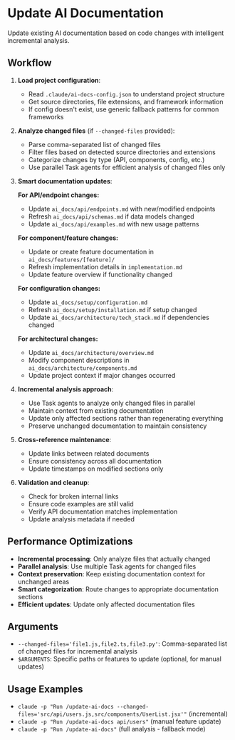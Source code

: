 # Update AI Documentation

Update existing AI documentation based on code changes with intelligent incremental analysis.

## Workflow

1. **Load project configuration**:
   - Read `.claude/ai-docs-config.json` to understand project structure
   - Get source directories, file extensions, and framework information
   - If config doesn't exist, use generic fallback patterns for common frameworks

2. **Analyze changed files** (if `--changed-files` provided):
   - Parse comma-separated list of changed files
   - Filter files based on detected source directories and extensions
   - Categorize changes by type (API, components, config, etc.)
   - Use parallel Task agents for efficient analysis of changed files only

3. **Smart documentation updates**:
   
   **For API/endpoint changes:**
   - Update `ai_docs/api/endpoints.md` with new/modified endpoints
   - Refresh `ai_docs/api/schemas.md` if data models changed
   - Update `ai_docs/api/examples.md` with new usage patterns
   
   **For component/feature changes:**
   - Update or create feature documentation in `ai_docs/features/[feature]/`
   - Refresh implementation details in `implementation.md`
   - Update feature overview if functionality changed
   
   **For configuration changes:**
   - Update `ai_docs/setup/configuration.md`
   - Refresh `ai_docs/setup/installation.md` if setup changed
   - Update `ai_docs/architecture/tech_stack.md` if dependencies changed
   
   **For architectural changes:**
   - Update `ai_docs/architecture/overview.md`
   - Modify component descriptions in `ai_docs/architecture/components.md`
   - Update project context if major changes occurred

4. **Incremental analysis approach**:
   - Use Task agents to analyze only changed files in parallel
   - Maintain context from existing documentation
   - Update only affected sections rather than regenerating everything
   - Preserve unchanged documentation to maintain consistency

5. **Cross-reference maintenance**:
   - Update links between related documents
   - Ensure consistency across all documentation
   - Update timestamps on modified sections only

6. **Validation and cleanup**:
   - Check for broken internal links
   - Ensure code examples are still valid
   - Verify API documentation matches implementation
   - Update analysis metadata if needed

## Performance Optimizations

- **Incremental processing**: Only analyze files that actually changed
- **Parallel analysis**: Use multiple Task agents for changed files
- **Context preservation**: Keep existing documentation context for unchanged areas
- **Smart categorization**: Route changes to appropriate documentation sections
- **Efficient updates**: Update only affected documentation files

## Arguments
- `--changed-files='file1.js,file2.ts,file3.py'`: Comma-separated list of changed files for incremental analysis
- `$ARGUMENTS`: Specific paths or features to update (optional, for manual updates)

## Usage Examples
- `claude -p "Run /update-ai-docs --changed-files='src/api/users.js,src/components/UserList.jsx'"` (incremental)
- `claude -p "Run /update-ai-docs api/users"` (manual feature update)
- `claude -p "Run /update-ai-docs"` (full analysis - fallback mode)